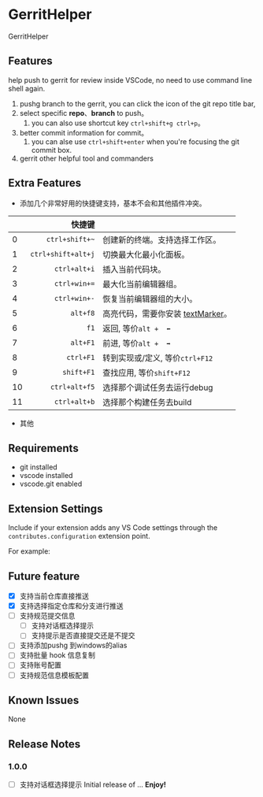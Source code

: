# GerritHelper

GerritHelper

## Features

help push to gerrit for review inside VSCode, no need to use command line shell again.

1. pushg branch to the gerrit, you can click the icon of the git repo title bar,
2. select specific **repo**、**branch** to push。
   1. you can also use shortcut key `ctrl+shift+g ctrl+p`。
3. better commit information for commit。
   1. you can alse use `ctrl+shift+enter` when you're focusing the git commit box.
4. gerrit other helpful tool and commanders

## Extra Features

-  添加几个非常好用的快捷键支持，基本不会和其他插件冲突。  

  |    |             快捷键 |                                                                                                           |
  |----|-------------------:|-----------------------------------------------------------------------------------------------------------|
  | 0  |     `ctrl+shift+~` | 创建新的终端。支持选择工作区。                                                                              |
  | 1  | `ctrl+shift+alt+j` | 切换最大化最小化面板。                                                                                     |
  | 2  |       `ctrl+alt+i` | 插入当前代码块。                                                                                           |
  | 3  |       `ctrl+win+=` | 最大化当前编辑器组。                                                                                       |
  | 4  |       `ctrl+win+-` | 恢复当前编辑器组的大小。                                                                                   |
  | 5  |           `alt+f8` | 高亮代码，需要你安装 [textMarker](https://marketplace.visualstudio.com/items?itemName=ryu1kn.text-marker)。 |
  | 6  |               `f1` | 返回, 等价`alt +  ⬅`                                                                                      |
  | 7  |           `alt+F1` | 前进, 等价`alt +  ➡`                                                                                      |
  | 8  |          `ctrl+F1` | 转到实现或/定义, 等价`ctrl+F12`                                                                           |
  | 9  |         `shift+F1` | 查找应用, 等价`shift+F12`                                                                                 |
  | 10 |      `ctrl+alt+f5` | 选择那个调试任务去运行debug                                                                               |
  | 11 |       `ctrl+alt+b` | 选择那个构建任务去build                                                                                   |



- 其他


## Requirements

- git installed
- vscode installed
- vscode.git enabled

## Extension Settings

Include if your extension adds any VS Code settings through the `contributes.configuration` extension point.

For example:

## Future feature
- [x] 支持当前仓库直接推送
- [x] 支持选择指定仓库和分支进行推送
- [ ] 支持规范提交信息
  - [ ] 支持对话框选择提示
  - [ ] 支持提示是否直接提交还是不提交
- [ ] 支持添加pushg 到windows的alias
- [ ] 支持批量 hook 信息复制
- [ ] 支持账号配置
- [ ] 支持规范信息模板配置
 
## Known Issues

None
## Release Notes

### 1.0.0

  - [ ] 支持对话框选择提示
Initial release of ...
**Enjoy!**
